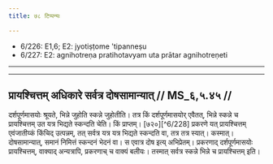 ```yaml
---
title: ७८ टिप्पन्यः

---
```

- 6/226: E1,6; E2: jyotiṣṭome 'tipanneṣu
- 6/227: E2: agnihotreṇa pratihotavyam uta prātar agnihotreṇeti

____________________________________________




____________________________________________


## प्रायश्चित्तम् अधिकारे सर्वत्र दोषसामान्यात् // MS_६,५.४५ //

दर्शपूर्णमासयोः श्रूयते, भिन्ने जुहोति स्कन्ने जुहोतीति। तत्र किं दर्शपूर्णमासयोर् एवैतत्, भिन्ने स्कन्ने च प्रायश्चित्तम् उत यत्र भिद्यते स्कन्दति चेति। किं प्राप्तम्। [७२०][^6/228] प्रकरणे यत् प्रायश्चित्तम् एवंजातीय्कं किंचिद् उत्पन्नम्, तत् सर्वत्र यत्र यत्र भिद्यते स्कन्दति वा, तत्र तत्र स्यात्। कस्मात्। दोषसामान्यात्, समानं निमित्तं स्कन्दनं भेदनं वा। स एवात्र दोष इत्य् अभिप्रेतम्। प्रकरणाद् दर्शपूर्णमासयोः प्रायश्चित्तम्, वाक्याद् अन्यत्रापि, प्रकरणाच् च वाक्यं बलीयः। तस्मात् सर्वत्र स्कन्ने भिन्ने च प्रायश्चित्तम् इति।
